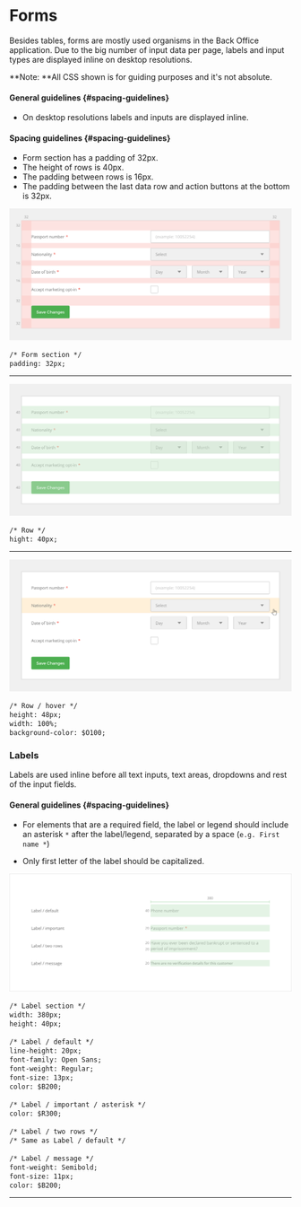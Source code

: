 # Forms

Besides tables, forms are mostly used organisms in the Back Office application. Due to the big number of input data per page, labels and input types are displayed inline on desktop resolutions.

**Note: **All CSS shown is for guiding purposes and it's not absolute.

#### General guidelines {#spacing-guidelines}

* On desktop resolutions labels and inputs are displayed inline.

#### Spacing guidelines {#spacing-guidelines}

* Form section has a padding of 32px.
* The height of rows is 40px.
* The padding between rows is 16px.
* The padding between the last data row and action buttons at the bottom is 32px. 

![](/assets/organisms/forms-spacing.png)

```
/* Form section */
padding: 32px;
```

---

![](/assets/organisms/forms-sizing.png)

```
/* Row */
hight: 40px;
```

---

![](/assets/organisms/forms-row-hover.png)

```
/* Row / hover */
height: 48px;
width: 100%;
background-color: $O100;
```

### Labels

Labels are used inline before all text inputs, text areas, dropdowns and rest of the input fields.

#### General guidelines {#spacing-guidelines}

* For elements that are a required field, the label or legend should include an asterisk `*` after the label/legend, separated by a space \(`e.g. First name *`\)

* Only first letter of the label should be capitalized.

![](/assets/organisms/forms-labels-sizing.png)

```
/* Label section */
width: 380px;
height: 40px;

/* Label / default */
line-height: 20px;
font-family: Open Sans;
font-weight: Regular;
font-size: 13px;
color: $B200;

/* Label / important / asterisk */
color: $R300;

/* Label / two rows */
/* Same as Label / default */

/* Label / message */
font-weight: Semibold;
font-size: 11px;
color: $B200;
```

---



